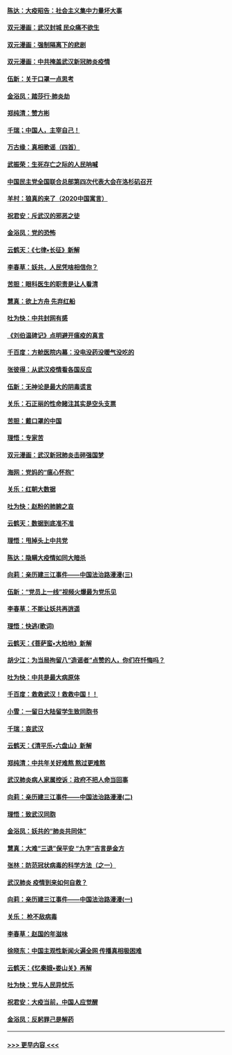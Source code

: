 #### [陈达：大疫昭告：社会主义集中力量坏大事](../pages/nsc993/n11859419.md?t=02120433) 
#### [双元漫画：武汉封城 民众痛不欲生](../pages/nsc993/n11859287.md?t=02120433) 
#### [双元漫画：强制隔离下的悲剧](../pages/nsc993/n11859244.md?t=02120433) 
#### [双元漫画：中共掩盖武汉新冠肺炎疫情](../pages/nsc993/n11858249.md?t=02120433) 
#### [伍新：关于口罩一点思考](../pages/nsc993/n11859195.md?t=02120433) 
#### [金浴凤：踏莎行‧肺炎劫](../pages/nsc993/n11858227.md?t=02120433) 
#### [郑纯清：赞方彬](../pages/nsc993/n11856803.md?t=02120433) 
#### [千瑞；中国人，主宰自己！](../pages/nsc993/n11856793.md?t=02120433) 
#### [万古缘：真相歌谣（四首）](../pages/nsc993/n11856263.md?t=02120433) 
#### [武振荣：生死存亡之际的人民呐喊](../pages/nsc993/n11856256.md?t=02120433) 
#### [中国民主党全国联合总部第四次代表大会在洛杉矶召开](../pages/nsc993/n11856344.md?t=02120433) 
#### [羊村：狼真的来了（2020中国寓言）](../pages/nsc993/n11856229.md?t=02120433) 
#### [祝君安：斥武汉的邪恶之徒](../pages/nsc993/n11855861.md?t=02120433) 
#### [金浴凤：党的恐怖](../pages/nsc993/n11855849.md?t=02120433) 
#### [云鹤天：《七律▪长征》新解](../pages/nsc993/n11855479.md?t=02120433) 
#### [李春草：妖共，人民凭啥相信你？](../pages/nsc993/n11855196.md?t=02120433) 
#### [苦胆：眼科医生的职责是让人看清](../pages/nsc993/n11853840.md?t=02120433) 
#### [慧真：欲上方舟 先弃红船](../pages/nsc993/n11853483.md?t=02120433) 
#### [吐为快：中共封网有感](../pages/nsc993/n11852575.md?t=02120433) 
#### [《刘伯温碑记》点明避开瘟疫的真言](../pages/nsc993/n11852128.md?t=02120433) 
#### [千百度：方舱医院内幕：没电没药没暖气没吃的](../pages/nsc993/n11850211.md?t=02120433) 
#### [张彼得：从武汉疫情看各国反应](../pages/nsc993/n11850102.md?t=02120433) 
#### [伍新：无神论是最大的阴毒谎言](../pages/nsc993/n11846129.md?t=02120433) 
#### [关乐：石正丽的性命赌注其实是空头支票](../pages/nsc993/n11846109.md?t=02120433) 
#### [苦胆：戴口罩的中国](../pages/nsc993/n11845576.md?t=02120433) 
#### [理悟：专家苦](../pages/nsc993/n11845564.md?t=02120433) 
#### [双元漫画：武汉新冠肺炎击碎强国梦](../pages/nsc993/n11843320.md?t=02120433) 
#### [海网：党妈的“瘟心怀抱”](../pages/nsc993/n11840740.md?t=02120433) 
#### [关乐：红朝大数据](../pages/nsc993/n11840675.md?t=02120433) 
#### [吐为快：赵粉的肺腑之哀](../pages/nsc993/n11840618.md?t=02120433) 
#### [云鹤天：数据到底准不准](../pages/nsc993/n11840325.md?t=02120433) 
#### [理悟：甩掉头上中共党](../pages/nsc993/n11838826.md?t=02120433) 
#### [陈达：隐瞒大疫情如同大暗杀](../pages/nsc993/n11838771.md?t=02120433) 
#### [向莉：亲历建三江事件——中国法治路漫漫(三)](../pages/nsc993/n11831825.md?t=02120433) 
#### [伍新：“党员上一线”视频火爆最为党乐见](../pages/nsc993/n11838200.md?t=02120433) 
#### [李春草：不能让妖共再逍遥](../pages/nsc993/n11838102.md?t=02120433) 
#### [理悟：快逃(歌词)](../pages/nsc993/n11838083.md?t=02120433) 
#### [云鹤天：《菩萨蛮▪大柏地》新解](../pages/nsc993/n11838059.md?t=02120433) 
#### [胡少江：为当局拘留八“造谣者”点赞的人，你们在忏悔吗？](../pages/nsc993/n11836801.md?t=02120433) 
#### [吐为快：中共是最大病原体](../pages/nsc993/n11836748.md?t=02120433) 
#### [千百度：救救武汉！救救中国！！](../pages/nsc993/n11836145.md?t=02120433) 
#### [小雪：一留日大陆留学生致同胞书](../pages/nsc993/n11834624.md?t=02120433) 
#### [千瑞：哀武汉](../pages/nsc993/n11833647.md?t=02120433) 
#### [云鹤天：《清平乐▪六盘山》新解](../pages/nsc993/n11833611.md?t=02120433) 
#### [郑纯清：中共年关好难熬 熬过更难熬](../pages/nsc993/n11833489.md?t=02120433) 
#### [武汉肺炎病人家属控诉：政府不把人命当回事](../pages/nsc993/n11833205.md?t=02120433) 
#### [向莉：亲历建三江事件——中国法治路漫漫(二)](../pages/nsc993/n11829102.md?t=02120433) 
#### [理悟：致武汉同胞](../pages/nsc993/n11831522.md?t=02120433) 
#### [金浴凤：妖共的“肺炎共同体”](../pages/nsc993/n11829448.md?t=02120433) 
#### [慧真：大难“三退”保平安 “九字”吉言是金方](../pages/nsc993/n11829501.md?t=02120433) 
#### [张林：防范冠状病毒的科学方法（之一）](../pages/nsc993/n11828618.md?t=02120433) 
#### [武汉肺炎 疫情到来如何自救？](../pages/nsc993/n11827632.md?t=02120433) 
#### [向莉：亲历建三江事件——中国法治路漫漫(一)](../pages/nsc993/n11827190.md?t=02120433) 
#### [关乐： 枪不敌病毒](../pages/nsc993/n11826746.md?t=02120433) 
#### [李春草：赵国的年滋味](../pages/nsc993/n11826321.md?t=02120433) 
#### [徐晓东：中国主观性新闻火遍全网 传播真相极困难](../pages/nsc993/n11826508.md?t=02120433) 
#### [云鹤天：《忆秦娥▪娄山关》再解](../pages/nsc993/n11824682.md?t=02120433) 
#### [吐为快：党与人民异忧乐](../pages/nsc993/n11824660.md?t=02120433) 
#### [祝君安：大疫当前，中国人应觉醒](../pages/nsc993/n11821946.md?t=02120433) 
#### [金浴凤：反躬罪己是解药](../pages/nsc993/n11820280.md?t=02120433) 

----
#### [ >>> 更早内容 <<< ](../indexes/nsc993-earlier.md)
